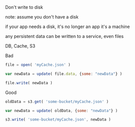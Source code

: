 Don't write to disk

note:
assume you don't have a disk

if your app needs a disk, it's no longer an app it's a machine

any persistent data can be written to a service, even files

DB, Cache, S3


Bad

```javascript
file = open( 'myCache.json' )

var newData = update( file.data, {some: "newData"} )

file.write( newData )
```

Good

```javascript
oldData = s3.get( 'some-bucket/myCache.json' )

var newData = update( oldData, {some: "newData"} )

s3.write( 'some-bucket/myCache.json', newData )
```
